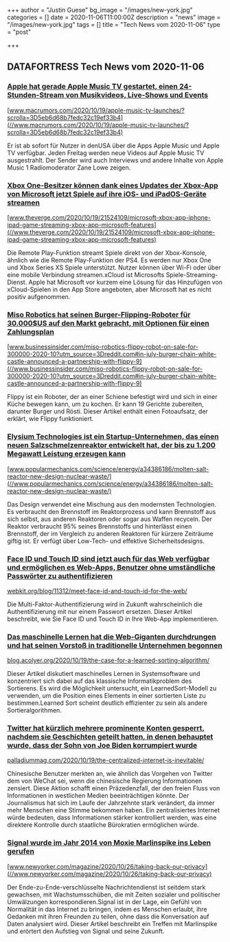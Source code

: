 +++
author = "Justin Guese"
bg_image = "/images/new-york.jpg"
categories = []
date = 2020-11-06T11:00:00Z
description = "news"
image = "/images/new-york.jpg"
tags = []
title = "Tech News vom 2020-11-06"
type = "post"

+++

        
## DATAFORTRESS Tech News vom 2020-11-06





### [Apple hat gerade Apple Music TV gestartet, einen 24-Stunden-Stream von Musikvideos, Live-Shows und Events](//www.macrumors.com/2020/10/19/apple-music-tv-launches/?scrolla=3D5eb6d68b7fedc32c19ef33b4)


[www.macrumors.com/2020/10/19/apple-music-tv-launches/?scrolla=3D5eb6d68b7fedc32c19ef33b4](//www.macrumors.com/2020/10/19/apple-music-tv-launches/?scrolla=3D5eb6d68b7fedc32c19ef33b4)


Er ist ab sofort für Nutzer in denUSA über die Apps Apple Music und Apple TV verfügbar. Jeden Freitag werden neue Videos auf Apple Music TV ausgestrahlt. Der Sender wird auch Interviews und andere Inhalte von Apple Music 1 Radiomoderator Zane Lowe zeigen.


### [Xbox One-Besitzer können dank eines Updates der Xbox-App von Microsoft jetzt Spiele auf ihre iOS- und iPadOS-Geräte streamen](//www.theverge.com/2020/10/19/21524109/microsoft-xbox-app-iphone-ipad-game-streaming-xbox-app-microsoft-features)


[www.theverge.com/2020/10/19/21524109/microsoft-xbox-app-iphone-ipad-game-streaming-xbox-app-microsoft-features](//www.theverge.com/2020/10/19/21524109/microsoft-xbox-app-iphone-ipad-game-streaming-xbox-app-microsoft-features)


Die Remote Play-Funktion streamt Spiele direkt von der Xbox-Konsole, ähnlich wie die Remote Play-Funktion der PS4. Es werden nur Xbox One und Xbox Series XS Spiele unterstützt. Nutzer können über Wi-Fi oder über eine mobile Verbindung streamen.xCloud ist Microsofts Spiele-Streaming-Dienst. Apple hat Microsoft vor kurzem eine Lösung für das Hinzufügen von xCloud-Spielen in den App Store angeboten, aber Microsoft hat es nicht positiv aufgenommen.


### [Miso Robotics hat seinen Burger-Flipping-Roboter für 30.000$US auf den Markt gebracht, mit Optionen für einen Zahlungsplan](//www.businessinsider.com/miso-robotics-flippy-robot-on-sale-for-300000-2020-10?utm_source=3Dreddit.com#in-july-burger-chain-white-castle-announced-a-partnership-with-flippy-9)


[www.businessinsider.com/miso-robotics-flippy-robot-on-sale-for-300000-2020-10?utm_source=3Dreddit.com#in-july-burger-chain-white-castle-announced-a-partnership-with-flippy-9](//www.businessinsider.com/miso-robotics-flippy-robot-on-sale-for-300000-2020-10?utm_source=3Dreddit.com#in-july-burger-chain-white-castle-announced-a-partnership-with-flippy-9)


Flippy ist ein Roboter, der an einer Schiene befestigt wird und sich in einer Küche bewegen kann, um zu kochen. Er kann 19 Gerichte zubereiten, darunter Burger und Rösti. Dieser Artikel enthält einen Fotoaufsatz, der erklärt, wie Flippy funktioniert.


### [Elysium Technologies ist ein Startup-Unternehmen, das einen neuen Salzschmelzenreaktor entwickelt hat, der bis zu 1.200 Megawatt Leistung erzeugen kann](//www.popularmechanics.com/science/energy/a34386186/molten-salt-reactor-new-design-nuclear-waste/)


[www.popularmechanics.com/science/energy/a34386186/molten-salt-reactor-new-design-nuclear-waste/](//www.popularmechanics.com/science/energy/a34386186/molten-salt-reactor-new-design-nuclear-waste/)


Das Design verwendet eine Mischung aus den modernsten Technologien. Es verbraucht den Brennstoff im Reaktorprozess und kann Brennstoff aus sich selbst, aus anderen Reaktoren oder sogar aus Waffen recyceln. Der Reaktor verbraucht 95% seines Brennstoffs und hinterlässt einen Brennstoff, der im Vergleich zu anderen Reaktoren für kürzere Zeiträume giftig ist. Er verfügt über Low-Tech- und effektive Sicherheitsdesigns.


### [Face ID und Touch ID sind jetzt auch für das Web verfügbar und ermöglichen es Web-Apps, Benutzer ohne umständliche Passwörter zu authentifizieren](//webkit.org/blog/11312/meet-face-id-and-touch-id-for-the-web/)


[webkit.org/blog/11312/meet-face-id-and-touch-id-for-the-web/](//webkit.org/blog/11312/meet-face-id-and-touch-id-for-the-web/)


Die Multi-Faktor-Authentifizierung wird in Zukunft wahrscheinlich die Authentifizierung mit nur einem Passwort ersetzen. Dieser Artikel beschreibt, wie Sie Face ID und Touch ID in Ihre Web-App implementieren.


### [Das maschinelle Lernen hat die Web-Giganten durchdrungen und hat seinen Vorstoß in traditionelle Unternehmen begonnen](//blog.acolyer.org/2020/10/19/the-case-for-a-learned-sorting-algorithm/)


[blog.acolyer.org/2020/10/19/the-case-for-a-learned-sorting-algorithm/](//blog.acolyer.org/2020/10/19/the-case-for-a-learned-sorting-algorithm/)


Dieser Artikel diskutiert maschinelles Lernen in Systemsoftware und konzentriert sich dabei auf das klassische Informatikproblem des Sortierens. Es wird die Möglichkeit untersucht, ein LearnedSort-Modell zu verwenden, um die Position eines Elements in einer sortierten Liste zu bestimmen.Learned Sort scheint deutlich effizienter zu sein als andere Sortieralgorithmen.


### [Twitter hat kürzlich mehrere prominente Konten gesperrt, nachdem sie Geschichten geteilt hatten, in denen behauptet wurde, dass der Sohn von Joe Biden korrumpiert wurde](//palladiummag.com/2020/10/19/the-centralized-internet-is-inevitable/)


[palladiummag.com/2020/10/19/the-centralized-internet-is-inevitable/](//palladiummag.com/2020/10/19/the-centralized-internet-is-inevitable/)


Chinesische Benutzer merkten an, wie ähnlich das Vorgehen von Twitter dem von WeChat sei, wenn die chinesische Regierung Informationen zensiert. Diese Aktion schafft einen Präzedenzfall, der den freien Fluss von Informationen in westlichen Medien beeinträchtigen könnte. Der Journalismus hat sich im Laufe der Jahrzehnte stark verändert, da immer mehr Menschen eine Stimme bekommen haben. Ein zentralisiertes Internet würde bedeuten, dass Informationen stärker kontrolliert werden, was eine direktere Kontrolle durch staatliche Bürokratien ermöglichen würde.


### [Signal wurde im Jahr 2014 von Moxie Marlinspike ins Leben gerufen](//www.newyorker.com/magazine/2020/10/26/taking-back-our-privacy)


[www.newyorker.com/magazine/2020/10/26/taking-back-our-privacy](//www.newyorker.com/magazine/2020/10/26/taking-back-our-privacy)


Der Ende-zu-Ende-verschlüsselte Nachrichtendienst ist seitdem stark gewachsen, mit Wachstumsschüben, die mit Zeiten sozialer und politischer Umwälzungen korrespondieren.Signal ist in der Lage, ein Gefühl von Normalität in das Internet zu bringen, indem es Menschen erlaubt, ihre Gedanken mit ihren Freunden zu teilen, ohne dass die Konversation auf Daten analysiert wird. Dieser Artikel beschreibt ein Treffen mit Marlinspike und erörtert den Aufstieg von Signal und seine Zukunft.